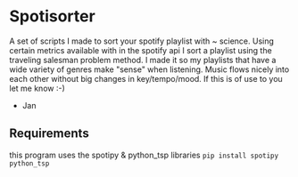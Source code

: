# Spotisorter

A set of scripts I made to sort your spotify playlist with ~ science.
Using certain metrics available with in the spotify api I sort a playlist
using the traveling salesman problem method. I made it so my playlists that
have a wide variety of genres make "sense" when listening. Music flows nicely
into each other without big changes in key/tempo/mood. If this is of use to
you let me know :-)

- Jan

## Requirements
this program uses the spotipy & python_tsp libraries
`pip install spotipy python_tsp`
